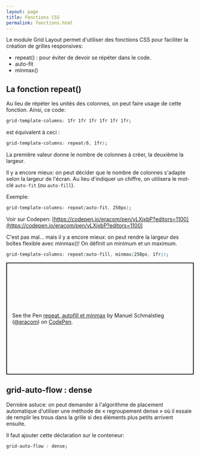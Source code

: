 ```yaml
---
layout: page
title: Fonctions CSS
permalink: fonctions.html
---
```


Le module Grid Layout permet d'utiliser des fonctions CSS pour faciliter la création de grilles responsives:

- repeat() : pour éviter de devoir se répéter dans le code.
- auto-fit
- minmax()

## La fonction repeat()

Au lieu de répéter les unités des colonnes, on peut faire usage de cette fonction. Ainsi, ce code:

```css
grid-template-columns: 1fr 1fr 1fr 1fr 1fr 1fr;
```

est équivalent à ceci :

```css
grid-template-columns: repeat(6, 1fr);
```

La première valeur donne le nombre de colonnes à créer, la deuxième la largeur.

Il y a encore mieux: on peut décider que le nombre de colonnes s'adapte selon la largeur de l'écran. Au lieu d'indiquer un chiffre, on utilisera le mot-clé `auto-fit` (ou `auto-fill`).

Exemple:

```css
grid-template-columns: repeat(auto-fit, 250px);
```

Voir sur Codepen: [https://codepen.io/eracom/pen/yLXjxbP?editors=1100](https://codepen.io/eracom/pen/yLXjxbP?editors=1100)

C'est pas mal... mais il y a encore mieux: on peut rendre la largeur des boîtes flexible avec minmax()! On définit un minimum et un maximum.

```css
grid-template-columns: repeat(auto-fill, minmax(250px, 1fr));
```

<p class="codepen" data-height="300" data-default-tab="css,result" data-slug-hash="OJgZozR" data-editable="true" data-user="eracom" style="height: 300px; box-sizing: border-box; display: flex; align-items: center; justify-content: center; border: 2px solid; margin: 1em 0; padding: 1em;">
  <span>See the Pen <a href="https://codepen.io/eracom/pen/OJgZozR">
  repeat, autofill et minmax</a> by Manuel Schmalstieg (<a href="https://codepen.io/eracom">@eracom</a>)
  on <a href="https://codepen.io">CodePen</a>.</span>
</p>

## grid-auto-flow : dense

Dernière astuce: on peut demander à l'algorithme de placement automatique d'utiliser une méthode de « regroupement dense » où il essaie de remplir les trous dans la grille si des éléments plus petits arrivent ensuite. 

Il faut ajouter cette déclaration sur le conteneur:

```css
grid-auto-flow : dense;
```

